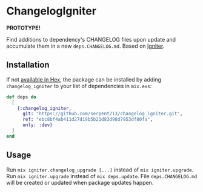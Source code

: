 # ChangelogIgniter

**PROTOTYPE!**

Find additions to dependency's CHANGELOG files upon update and accumulate them in
a new `deps.CHANGELOG.md`. Based on [Igniter](https://github.com/ash-project/igniter).

## Installation

If not [available in Hex](https://hex.pm/docs/publish), the package can be installed
by adding `changelog_igniter` to your list of dependencies in `mix.exs`:

```elixir
def deps do
  [
    {:changelog_igniter,
      git: "https://github.com/serpent213/changelog_igniter.git",
      ref: "ebc8bf4ab411d27d19b5b21d83d98d7953df80fa",
      only: :dev}
  ]
end
```

## Usage

Run `mix igniter.changelog_upgrade [...]` instead of `mix igniter.upgrade`. Run `mix
igniter.upgrade` instead of `mix deps.update`. File `deps.CHANGELOG.md` will be created
or updated when package updates happen.

<!--
Documentation can be generated with [ExDoc](https://github.com/elixir-lang/ex_doc)
and published on [HexDocs](https://hexdocs.pm). Once published, the docs can
be found at <https://hexdocs.pm/changelog_igniter>.
-->
